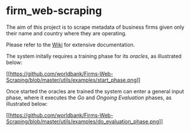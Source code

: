 # firm_web-scraping
The aim of this project is to scrape metadata of business firms given only their name and country where they are operating.

Please refer to the [Wiki](https://github.com/worldbank/Firms-Web-Scraping/wiki/General-System-Overview) for extensive documentation.

The system initally requires a training phase for its _oracles_, as illustrated below:

[[https://github.com/worldbank/Firms-Web-Scraping/blob/master/utils/examples/start_phase.png]]

Once started the oracles are trained the system can enter a general input phase, where it executes the _Go_ and _Ongoing Evaluation_ phases, as illustrated below:

[[https://github.com/worldbank/Firms-Web-Scraping/blob/master/utils/examples/do_evaluation_phase.png]]
